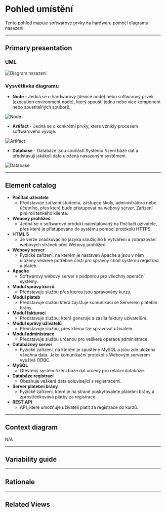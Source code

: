 # Pohled umístění
Tento pohled mapuje softwarové prvky na hardware pomocí diagramu nasazení.

---

## Primary presentation
### UML
![Diagram nasazení](https://github.com/michaelslavev/4IT575-seminarni-prace/blob/a639e43ee656512c83023e5d2e2e88c45b5c2c3e/SOA/assets/Diagram%20nasazen%C3%AD-SOA.drawio.png "Diagram nasazení")

### Vysvětlivka diagramu
- **Node** - Jedná se o hardwarový (device node) nebo softwarový prvek (execution environment node), který spouští jednu nebo více komponent nebo spustitelných souborů.

![Node](https://github.com/michaelslavev/4IT575-seminarni-prace/blob/1f893ee628bccc2657125208a845d7b6f3ee9685/SOA/assets/prvky-diagram%C5%AF/Node.png "Označení Node")

- **Artifact** - Jedná se o konkrétní prvky, které vznikly procesem softwarového vývoje.

![Artifact](https://github.com/michaelslavev/4IT575-seminarni-prace/blob/1f893ee628bccc2657125208a845d7b6f3ee9685/SOA/assets/prvky-diagram%C5%AF/Artifact.png "Označení Artifactu")

- **Database** - Databáze jsou součástí Systému řízení báze dat a představují jakákoli data uložená nasazeným systémem.

![Database](https://github.com/michaelslavev/4IT575-seminarni-prace/blob/1f893ee628bccc2657125208a845d7b6f3ee9685/SOA/assets/prvky-diagram%C5%AF/Database.png "Označení Database")

---

## Element catalog
- **Počítač uživatele**
    - Představuje zařízení studenta, zástupce školy, administrátora nebo účetního, přes které bude přistupovat na webový server. Zařízení plní roli tenkého klienta.
- **Webový prohlížeč**
    - Jedná se o softwarový produkt nainstalovaný na Počítači uživatele, přes které je přistupováno do systému pomocí protokolu HTTPS.
- **HTML 5**
    - Je verze značkovacího jazyka sloužícího k vytváření a zobrazování webových stránek přes Webový prohlížeč.
- **Webový server**
    -  Fyzické zařízení, na kterém je nastaven Apache a jsou v něm uloženy veškeré potřebné části pro správný chod systému registrací a plateb.
- **Apache**
    - Softwarový webový server s podporou pro všechny operační systémy.
- **Modul správy kurzů**
    - Představuje službu přes kterou jsou spravovány kurzy.
- **Modul plateb**
    - Představuje službu která zajišťuje komunikaci se Serverem platební brány.
- **Modul fakturací**
    - Představuje službu, která generuje a zasílá faktury uživatelům.
- **Modul správy uživatelů**
    - Představuje službu, přes kterou lze spravovat uživatele.
- **Modul administrace**
    - Představuje službu určenou pro veškeré operace administrace.
- **Databázový server**
    - Fyzické zařízení, na kterém je spuštěné MySQL a jsou zde uložena všechna data. Jako komunikační protokol s Webovým serverem využívá ODBC.
- **MySQL**
    - Otevřený systém řízení báze dat určený pro relační databáze.
- **Databáze registrací**
    - Obsahuje veškerá data soiuvisející s registracemi.
- **Server platební brány**
    - Fyzické zařízení, které je na straně poskytovalete platební brány a zprostředkovává platby za registrace.
- **REST API**
    - API, které umožňuje uživateli platit za registrace do kurzů.

---
## Context diagram
N/A

---
## Variability guide

---

## Rationale

---

## Related Views
